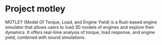 # Project motley

MOTLEY (Model Of Torque, Load, and Engine Yield) is a Rust-based engine simulator that allows users to load 3D models of engines and explore their dynamics. It offers real-time analysis of torque, load response, and engine yield, combined with sound simulations.